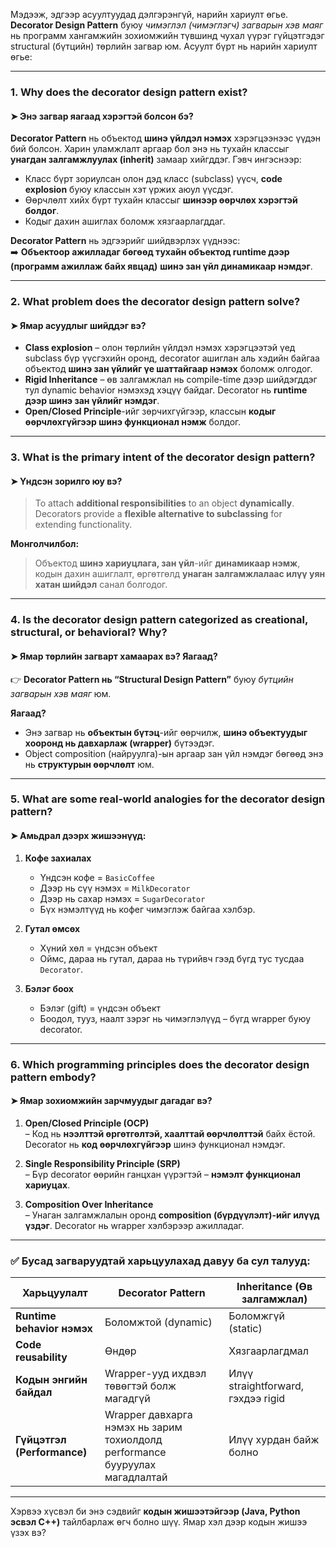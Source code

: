 Мэдээж, эдгээр асуултуудад дэлгэрэнгүй, нарийн хариулт өгье. **Decorator Design Pattern** буюу *чимэглэл (чимэглэгч) загварын хэв маяг* нь программ хангамжийн зохиомжийн түвшинд чухал үүрэг гүйцэтгэдэг structural (бүтцийн) төрлийн загвар юм. Асуулт бүрт нь нарийн хариулт өгье:

---

### **1. Why does the decorator design pattern exist?**
#### ➤ Энэ загвар яагаад хэрэгтэй болсон бэ?

**Decorator Pattern** нь объектод **шинэ үйлдэл нэмэх** хэрэгцээнээс үүдэн бий болсон. Харин уламжлалт аргаар бол энэ нь тухайн классыг **унагдан залгамжлуулах (inherit)** замаар хийгддэг. Гэвч ингэснээр:

- Класс бүрт зориулсан олон дэд класс (subclass) үүсч, **code explosion** буюу классын хэт үржих аюул үүсдэг.
- Өөрчлөлт хийх бүрт тухайн классыг **шинээр өөрчлөх хэрэгтэй болдог**.
- Кодыг дахин ашиглах боломж хязгаарлагддаг.

**Decorator Pattern** нь эдгээрийг шийдвэрлэх үүднээс:  
➡️ **Объектоор ажилладаг бөгөөд тухайн объектод runtime дээр (программ ажиллаж байх явцад)** **шинэ зан үйл динамикаар нэмдэг**.

---

### **2. What problem does the decorator design pattern solve?**
#### ➤ Ямар асуудлыг шийддэг вэ?

- **Class explosion** – олон төрлийн үйлдэл нэмэх хэрэгцээтэй үед subclass бүр үүсгэхийн оронд, decorator ашиглан аль хэдийн байгаа объектод **шинэ зан үйлийг үе шаттайгаар нэмэх** боломж олгодог.
- **Rigid Inheritance** – өв залгамжлал нь compile-time дээр шийдэгддэг тул dynamic behavior нэмэхэд хэцүү байдаг. Decorator нь **runtime дээр шинэ зан үйлийг нэмдэг**.
- **Open/Closed Principle**-ийг зөрчихгүйгээр, классын **кодыг өөрчлөхгүйгээр шинэ функционал нэмж** болдог.

---

### **3. What is the primary intent of the decorator design pattern?**
#### ➤ Үндсэн зорилго юу вэ?

> To attach **additional responsibilities** to an object **dynamically**. Decorators provide a **flexible alternative to subclassing** for extending functionality.

**Монголчилбол:**
> Объектод **шинэ хариуцлага, зан үйл**-ийг **динамикаар нэмж**, кодын дахин ашиглалт, өргөтгөлд **унаган залгамжлалаас илүү уян хатан шийдэл** санал болгодог.

---

### **4. Is the decorator design pattern categorized as creational, structural, or behavioral? Why?**
#### ➤ Ямар төрлийн загварт хамаарах вэ? Яагаад?

👉 **Decorator Pattern нь “Structural Design Pattern”** буюу *бүтцийн загварын хэв маяг* юм.

**Яагаад?**
- Энэ загвар нь **объектын бүтэц**-ийг өөрчилж, **шинэ объектуудыг хооронд нь давхарлаж (wrapper)** бүтээдэг.
- Objeсt composition (найруулга)-ын аргаар зан үйл нэмдэг бөгөөд энэ нь **структурын өөрчлөлт** юм.

---

### **5. What are some real-world analogies for the decorator design pattern?**
#### ➤ Амьдрал дээрх жишээнүүд:

1. **Кофе захиалах**  
   - Үндсэн кофе = `BasicCoffee`
   - Дээр нь сүү нэмэх = `MilkDecorator`
   - Дээр нь сахар нэмэх = `SugarDecorator`
   - Бүх нэмэлтүүд нь кофег чимэглэж байгаа хэлбэр.

2. **Гутал өмсөх**  
   - Хүний хөл = үндсэн объект  
   - Оймс, дараа нь гутал, дараа нь түрийвч гээд бүгд тус тусдаа `Decorator`.

3. **Бэлэг боох**  
   - Бэлэг (gift) = үндсэн объект  
   - Боодол, тууз, наалт зэрэг нь чимэглэлүүд – бүгд wrapper буюу decorator.

---

### **6. Which programming principles does the decorator design pattern embody?**
#### ➤ Ямар зохиомжийн зарчмуудыг дагадаг вэ?

1. **Open/Closed Principle (OCP)**  
   – Код нь **нээлттэй өргөтгөлтэй, хаалттай өөрчлөлттэй** байх ёстой. Decorator нь **код өөрчлөхгүйгээр** шинэ функционал нэмдэг.

2. **Single Responsibility Principle (SRP)**  
   – Бүр decorator өөрийн ганцхан үүрэгтэй – **нэмэлт функционал хариуцах**.

3. **Composition Over Inheritance**  
   – Унаган залгамжлалын оронд **composition (бүрдүүлэлт)-ийг илүүд үздэг**. Decorator нь wrapper хэлбэрээр ажилладаг.

---

### ✅ Бусад загваруудтай харьцуулахад давуу ба сул талууд:

| Харьцуулалт | Decorator Pattern | Inheritance (Өв залгамжлал) |
|-------------|-------------------|------------------------------|
| **Runtime behavior нэмэх** | Боломжтой (dynamic) | Боломжгүй (static) |
| **Code reusability** | Өндөр | Хязгаарлагдмал |
| **Кодын энгийн байдал** | Wrapper-ууд ихдвэл төвөгтэй болж магадгүй | Илүү straightforward, гэхдээ rigid |
| **Гүйцэтгэл (Performance)** | Wrapper давхарга нэмэх нь зарим тохиолдолд performance бууруулах магадлалтай | Илүү хурдан байж болно |

---

Хэрвээ хүсвэл би энэ сэдвийг **кодын жишээтэйгээр (Java, Python эсвэл C++)** тайлбарлаж өгч болно шүү. Ямар хэл дээр кодын жишээ үзэх вэ?